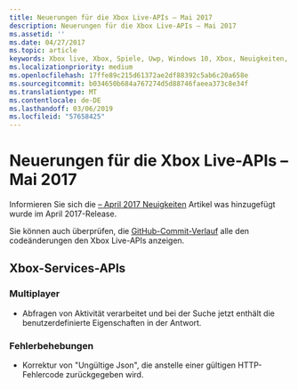 ```yaml
---
title: Neuerungen für die Xbox Live-APIs – Mai 2017
description: Neuerungen für die Xbox Live-APIs – Mai 2017
ms.assetid: ''
ms.date: 04/27/2017
ms.topic: article
keywords: Xbox live, Xbox, Spiele, Uwp, Windows 10, Xbox, Neuigkeiten, Mai 2017
ms.localizationpriority: medium
ms.openlocfilehash: 17ffe89c215d61372ae2df88392c5ab6c20a658e
ms.sourcegitcommit: b034650b684a767274d5d88746faeea373c8e34f
ms.translationtype: MT
ms.contentlocale: de-DE
ms.lasthandoff: 03/06/2019
ms.locfileid: "57658425"
---
```

# <a name="whats-new-for-the-xbox-live-apis---may-2017"></a>Neuerungen für die Xbox Live-APIs – Mai 2017

Informieren Sie sich die [– April 2017 Neuigkeiten](1704-whats-new.md) Artikel was hinzugefügt wurde im April 2017-Release.

Sie können auch überprüfen, die [GitHub-Commit-Verlauf](https://github.com/Microsoft/xbox-live-api/commits/master) alle den codeänderungen den Xbox Live-APIs anzeigen.

## <a name="xbox-services-apis"></a>Xbox-Services-APIs

### <a name="multiplayer"></a>Multiplayer

* Abfragen von Aktivität verarbeitet und bei der Suche jetzt enthält die benutzerdefinierte Eigenschaften in der Antwort.

### <a name="bug-fixes"></a>Fehlerbehebungen

* Korrektur von "Ungültige Json", die anstelle einer gültigen HTTP-Fehlercode zurückgegeben wird.
